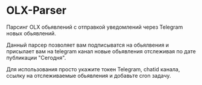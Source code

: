 # OLX-Parser
Парсинг OLX обьявлений с отправкой уведомлений через Telegram новых обьявлений.


Данный парсер позволяет вам подписыватся на обьялвения и присылает 
вам на telegram канал новые обьявления отслеживая по дате публикации "Сегодня".

Для использования просто укажите токен Telegram, chatid канала, ссылку на отслеживаемые обьявления и добавьте cron задачу.
